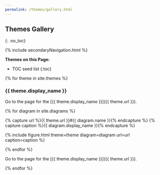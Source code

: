 ```yaml
---
permalink: /themes/gallery.html
---
```

## Themes Gallery
{: .no_toc}

{% include secondaryNavigation.html %}

**Themes on this Page:**

* TOC seed list
{:toc}

{% for theme in site.themes %}

### {{ theme.display_name }}

Go to the page for the [{{ theme.display_name }}]({{ theme.url }}).

<div class ="image-gallery">

{% for diagram in site.diagrams %}

{% capture url %}{{ theme.url }}#{{ diagram.name }}{% endcapture %}
{% capture caption %}{{ diagram.display_name }}{% endcapture %}

{% include figure.html theme=theme diagram=diagram url=url caption=caption %}

{% endfor %}

</div>

Go to the page for the [{{ theme.display_name }}]({{ theme.url }}).

{% endfor %}
